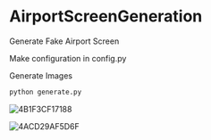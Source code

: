 # AirportScreenGeneration
Generate Fake Airport Screen

Make configuration in config.py

Generate Images
```python
python generate.py
```

![4B1F3CF17188](https://user-images.githubusercontent.com/17697154/123818350-7f730e80-d92b-11eb-8acc-c4df1be6dd69.jpg)

![4ACD29AF5D6F](https://user-images.githubusercontent.com/17697154/123818548-a9c4cc00-d92b-11eb-9140-a197d8802711.jpg)




